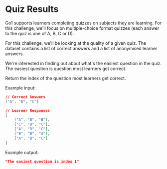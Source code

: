 Quiz Results
============

Go1 supports learners completing quizzes on subjects they are learning. For this challenge, we'll focus on multiple-choice format quizzes (each answer to the quiz is one of A, B, C or D). 

For this challenge, we'll be looking at the quality of a given quiz. The dataset contains a list of correct answers and a list of anonymised learner answers. 

We're interested in finding out about what's the easiest question in the quiz. The easiest question is question most learners get correct.

Return the index of the question most learners get correct.

Example input:
```json
// Correct Answers 
["A", "B", "C"]

// Learner Responses 
[
    ["A", "B", "B"],
    ["C", "B", "C"],
    ["A", "B", "C"],
    ["B", "B", "A"],
    ["A", "B", "C"]
]
```

Example output:
```json
"The easiest question is index 1"
```
